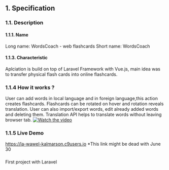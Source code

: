 ## 1. Specification
### 1.1. Description
#### 1.1.1. Name
Long name: WordsCoach - web flashcards
Short name: WordsCoach

#### 1.1.3. Characteristic
Aplciation is build on top of Laravel Framework with Vue.js, main idea was to transfer physical flash cards into online flashcards.

### 1.1.4 How it works ?
User can add words in local language and in foreign language,this action creates flashcards.
Flashcards can be rotated on hover and rotation reveals translation. 
User can also import/export words, edit already added words and deleting them.
Translation API helps to translate words without leaving browser tab. 
[![Watch the video](https://i.imgur.com/lOArh4m.png)](https://webm.red/qBiY.webm)

### 1.1.5 Live Demo
https://la-wawel-kalmarson.c9users.io
*This link might be dead with June 30

### 
First project with Laravel
